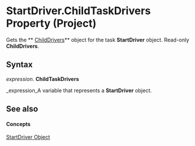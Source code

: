 
# StartDriver.ChildTaskDrivers Property (Project)

Gets the  ** [ChildDrivers](5260ab69-f81a-3466-c969-d84a2c60551e.md)** object for the task **StartDriver** object. Read-only **ChildDrivers**.


## Syntax

 _expression_. **ChildTaskDrivers**

 _expression_A variable that represents a  **StartDriver** object.


## See also


#### Concepts


 [StartDriver Object](4df2c386-a31e-faea-e286-d510f11cca57.md)

